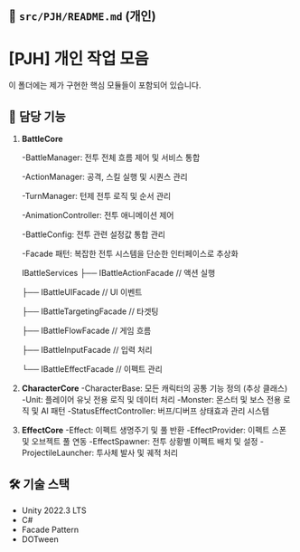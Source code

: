 ## 📄 `src/PJH/README.md` (개인)

# [PJH] 개인 작업 모음
이 폴더에는 제가 구현한 핵심 모듈들이 포함되어 있습니다.

## 📌 담당 기능
1. **BattleCore**

   -BattleManager: 전투 전체 흐름 제어 및 서비스 통합
   
   -ActionManager: 공격, 스킬 실행 및 시퀀스 관리
   
   -TurnManager: 턴제 전투 로직 및 순서 관리
   
   -AnimationController: 전투 애니메이션 제어
   
   -BattleConfig: 전투 관련 설정값 통합 관리
   
   -Facade 패턴: 복잡한 전투 시스템을 단순한 인터페이스로 추상화
   

   IBattleServices
   ├── IBattleActionFacade    // 액션 실행
   
   ├── IBattleUIFacade        // UI 이벤트
   
   ├── IBattleTargetingFacade // 타겟팅
   
   ├── IBattleFlowFacade      // 게임 흐름
   
   ├── IBattleInputFacade     // 입력 처리
   
   └── IBattleEffectFacade    // 이펙트 관리

3. **CharacterCore**
   -CharacterBase: 모든 캐릭터의 공통 기능 정의 (추상 클래스)
   -Unit: 플레이어 유닛 전용 로직 및 데이터 처리
   -Monster: 몬스터 및 보스 전용 로직 및 AI 패턴
   -StatusEffectController: 버프/디버프 상태효과 관리 시스템

4. **EffectCore**
   -Effect: 이펙트 생명주기 및 풀 반환
   -EffectProvider: 이펙트 스폰 및 오브젝트 풀 연동
   -EffectSpawner: 전투 상황별 이펙트 배치 및 설정
   -ProjectileLauncher: 투사체 발사 및 궤적 처리

## 🛠 기술 스택
- Unity 2022.3 LTS
- C#
- Facade Pattern
- DOTween

